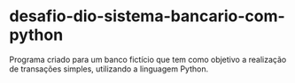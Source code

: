 # desafio-dio-sistema-bancario-com-python
Programa criado para um banco fictício que tem como objetivo a realização de transações simples, utilizando a linguagem Python.
